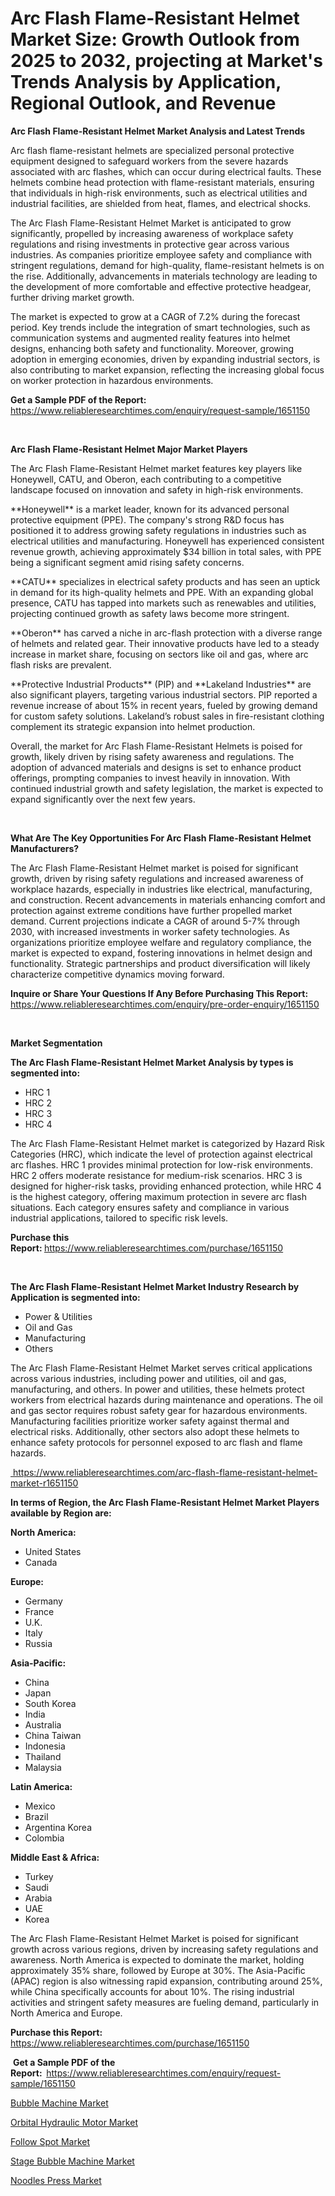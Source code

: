 <p><h1>Arc Flash Flame-Resistant Helmet Market Size: Growth Outlook from 2025 to 2032, projecting at Market's Trends Analysis by Application, Regional Outlook, and Revenue</h1></p><p><strong>Arc Flash Flame-Resistant Helmet Market Analysis and Latest Trends</strong></p>
<p><p>Arc flash flame-resistant helmets are specialized personal protective equipment designed to safeguard workers from the severe hazards associated with arc flashes, which can occur during electrical faults. These helmets combine head protection with flame-resistant materials, ensuring that individuals in high-risk environments, such as electrical utilities and industrial facilities, are shielded from heat, flames, and electrical shocks.</p><p>The Arc Flash Flame-Resistant Helmet Market is anticipated to grow significantly, propelled by increasing awareness of workplace safety regulations and rising investments in protective gear across various industries. As companies prioritize employee safety and compliance with stringent regulations, demand for high-quality, flame-resistant helmets is on the rise. Additionally, advancements in materials technology are leading to the development of more comfortable and effective protective headgear, further driving market growth.</p><p>The market is expected to grow at a CAGR of 7.2% during the forecast period. Key trends include the integration of smart technologies, such as communication systems and augmented reality features into helmet designs, enhancing both safety and functionality. Moreover, growing adoption in emerging economies, driven by expanding industrial sectors, is also contributing to market expansion, reflecting the increasing global focus on worker protection in hazardous environments.</p></p>
<p><strong>Get a Sample PDF of the Report:&nbsp;</strong> <a href="https://www.reliableresearchtimes.com/enquiry/request-sample/1651150?utm_campaign=3546&utm_medium=2&utm_source=Github&utm_content=ia&utm_term=23032025&utm_id=arc-flash-flame-resistant-helmet">https://www.reliableresearchtimes.com/enquiry/request-sample/1651150</a></p>
<p>&nbsp;</p>
<p><strong>Arc Flash Flame-Resistant Helmet Major Market Players</strong></p>
<p><p>The Arc Flash Flame-Resistant Helmet market features key players like Honeywell, CATU, and Oberon, each contributing to a competitive landscape focused on innovation and safety in high-risk environments. </p><p>**Honeywell** is a market leader, known for its advanced personal protective equipment (PPE). The company's strong R&D focus has positioned it to address growing safety regulations in industries such as electrical utilities and manufacturing. Honeywell has experienced consistent revenue growth, achieving approximately $34 billion in total sales, with PPE being a significant segment amid rising safety concerns.</p><p>**CATU** specializes in electrical safety products and has seen an uptick in demand for its high-quality helmets and PPE. With an expanding global presence, CATU has tapped into markets such as renewables and utilities, projecting continued growth as safety laws become more stringent.</p><p>**Oberon** has carved a niche in arc-flash protection with a diverse range of helmets and related gear. Their innovative products have led to a steady increase in market share, focusing on sectors like oil and gas, where arc flash risks are prevalent. </p><p>**Protective Industrial Products** (PIP) and **Lakeland Industries** are also significant players, targeting various industrial sectors. PIP reported a revenue increase of about 15% in recent years, fueled by growing demand for custom safety solutions. Lakeland’s robust sales in fire-resistant clothing complement its strategic expansion into helmet production.</p><p>Overall, the market for Arc Flash Flame-Resistant Helmets is poised for growth, likely driven by rising safety awareness and regulations. The adoption of advanced materials and designs is set to enhance product offerings, prompting companies to invest heavily in innovation. With continued industrial growth and safety legislation, the market is expected to expand significantly over the next few years.</p></p>
<p>&nbsp;</p>
<p><strong>What Are The Key Opportunities For Arc Flash Flame-Resistant Helmet Manufacturers?</strong></p>
<p><p>The Arc Flash Flame-Resistant Helmet market is poised for significant growth, driven by rising safety regulations and increased awareness of workplace hazards, especially in industries like electrical, manufacturing, and construction. Recent advancements in materials enhancing comfort and protection against extreme conditions have further propelled market demand. Current projections indicate a CAGR of around 5-7% through 2030, with increased investments in worker safety technologies. As organizations prioritize employee welfare and regulatory compliance, the market is expected to expand, fostering innovations in helmet design and functionality. Strategic partnerships and product diversification will likely characterize competitive dynamics moving forward.</p></p>
<p><strong>Inquire or Share Your Questions If Any Before Purchasing This Report:</strong> <a href="https://www.reliableresearchtimes.com/enquiry/pre-order-enquiry/1651150?utm_campaign=3546&utm_medium=2&utm_source=Github&utm_content=ia&utm_term=23032025&utm_id=arc-flash-flame-resistant-helmet">https://www.reliableresearchtimes.com/enquiry/pre-order-enquiry/1651150</a></p>
<p>&nbsp;</p>
<p><strong>Market Segmentation</strong></p>
<p><strong>The Arc Flash Flame-Resistant Helmet Market Analysis by types is segmented into:</strong></p>
<p><ul><li>HRC 1</li><li>HRC 2</li><li>HRC 3</li><li>HRC 4</li></ul></p>
<p><p>The Arc Flash Flame-Resistant Helmet market is categorized by Hazard Risk Categories (HRC), which indicate the level of protection against electrical arc flashes. HRC 1 provides minimal protection for low-risk environments. HRC 2 offers moderate resistance for medium-risk scenarios. HRC 3 is designed for higher-risk tasks, providing enhanced protection, while HRC 4 is the highest category, offering maximum protection in severe arc flash situations. Each category ensures safety and compliance in various industrial applications, tailored to specific risk levels.</p></p>
<p><strong>Purchase this Report:&nbsp;</strong><a href="https://www.reliableresearchtimes.com/purchase/1651150?utm_campaign=3546&utm_medium=2&utm_source=Github&utm_content=ia&utm_term=23032025&utm_id=arc-flash-flame-resistant-helmet">https://www.reliableresearchtimes.com/purchase/1651150</a></p>
<p>&nbsp;</p>
<p><strong>The Arc Flash Flame-Resistant Helmet Market Industry Research by Application is segmented into:</strong></p>
<p><ul><li>Power & Utilities</li><li>Oil and Gas</li><li>Manufacturing</li><li>Others</li></ul></p>
<p><p>The Arc Flash Flame-Resistant Helmet Market serves critical applications across various industries, including power and utilities, oil and gas, manufacturing, and others. In power and utilities, these helmets protect workers from electrical hazards during maintenance and operations. The oil and gas sector requires robust safety gear for hazardous environments. Manufacturing facilities prioritize worker safety against thermal and electrical risks. Additionally, other sectors also adopt these helmets to enhance safety protocols for personnel exposed to arc flash and flame hazards.</p></p>
<p><a href="https://www.reliableresearchtimes.com/arc-flash-flame-resistant-helmet-market-r1651150?utm_campaign=3546&utm_medium=2&utm_source=Github&utm_content=ia&utm_term=23032025&utm_id=arc-flash-flame-resistant-helmet">&nbsp;https://www.reliableresearchtimes.com/arc-flash-flame-resistant-helmet-market-r1651150</a></p>
<p><strong>In terms of Region, the Arc Flash Flame-Resistant Helmet Market Players available by Region are:</strong></p>
<p>
    <p> <strong> North America: </strong>
        <ul>
            <li>United States</li>
            <li>Canada</li>
        </ul>
        </p> 
    <p> <strong> Europe: </strong>
        <ul>
            <li>Germany</li>
            <li>France</li>
            <li>U.K.</li>
            <li>Italy</li>
            <li>Russia</li>
        </ul>
        </p> 
    <p> <strong> Asia-Pacific: </strong>
        <ul>
            <li>China</li>
            <li>Japan</li>
            <li>South Korea</li>
            <li>India</li>
            <li>Australia</li>
            <li>China Taiwan</li>
            <li>Indonesia</li>
            <li>Thailand</li>
            <li>Malaysia</li>
        </ul>
        </p> 
    <p> <strong> Latin America: </strong>
        <ul>
            <li>Mexico</li>
            <li>Brazil</li>
            <li>Argentina Korea</li>
            <li>Colombia</li>
        </ul>
        </p> 
    <p> <strong> Middle East & Africa: </strong>
        <ul>
            <li>Turkey</li>
            <li>Saudi</li>
            <li>Arabia</li>
            <li>UAE</li>
            <li>Korea</li>
        </ul>
    </p>
    </p>
<p><p>The Arc Flash Flame-Resistant Helmet Market is poised for significant growth across various regions, driven by increasing safety regulations and awareness. North America is expected to dominate the market, holding approximately 35% share, followed by Europe at 30%. The Asia-Pacific (APAC) region is also witnessing rapid expansion, contributing around 25%, while China specifically accounts for about 10%. The rising industrial activities and stringent safety measures are fueling demand, particularly in North America and Europe.</p></p>
<p><strong>Purchase this Report: </strong><a href="https://www.reliableresearchtimes.com/purchase/1651150?utm_campaign=3546&utm_medium=2&utm_source=Github&utm_content=ia&utm_term=23032025&utm_id=arc-flash-flame-resistant-helmet">https://www.reliableresearchtimes.com/purchase/1651150</a></p>
<p>&nbsp;<strong>Get a Sample PDF of the Report:&nbsp;&nbsp;</strong><a href="https://www.reliableresearchtimes.com/enquiry/request-sample/1651150?utm_campaign=3546&utm_medium=2&utm_source=Github&utm_content=ia&utm_term=23032025&utm_id=arc-flash-flame-resistant-helmet">https://www.reliableresearchtimes.com/enquiry/request-sample/1651150</a></p>
<p><strong></strong></p>
<p><p><a href="https://www.linkedin.com/pulse/bubble-machine-market-growth-outlook-global-industry-kwpfe?utm_campaign=3546&utm_medium=2&utm_source=Github&utm_content=ia&utm_term=23032025&utm_id=arc-flash-flame-resistant-helmet">Bubble Machine Market</a></p><p><a href="https://www.linkedin.com/pulse/future-market-revenue-orbital-hydraulic-motor-projected-vfone?utm_campaign=3546&utm_medium=2&utm_source=Github&utm_content=ia&utm_term=23032025&utm_id=arc-flash-flame-resistant-helmet">Orbital Hydraulic Motor Market</a></p><p><a href="https://www.linkedin.com/pulse/follow-spot-market-growth-outlook-global-industry-analysis-efmse?utm_campaign=3546&utm_medium=2&utm_source=Github&utm_content=ia&utm_term=23032025&utm_id=arc-flash-flame-resistant-helmet">Follow Spot Market</a></p><p><a href="https://www.linkedin.com/pulse/stage-bubble-machine-market-report-competitive-insights-116-xedge?utm_campaign=3546&utm_medium=2&utm_source=Github&utm_content=ia&utm_term=23032025&utm_id=arc-flash-flame-resistant-helmet">Stage Bubble Machine Market</a></p><p><a href="https://www.linkedin.com/pulse/determining-noodles-pressmarket-size-trends-projected-cagr-7were?utm_campaign=3546&utm_medium=2&utm_source=Github&utm_content=ia&utm_term=23032025&utm_id=arc-flash-flame-resistant-helmet">Noodles Press Market</a></p></p>